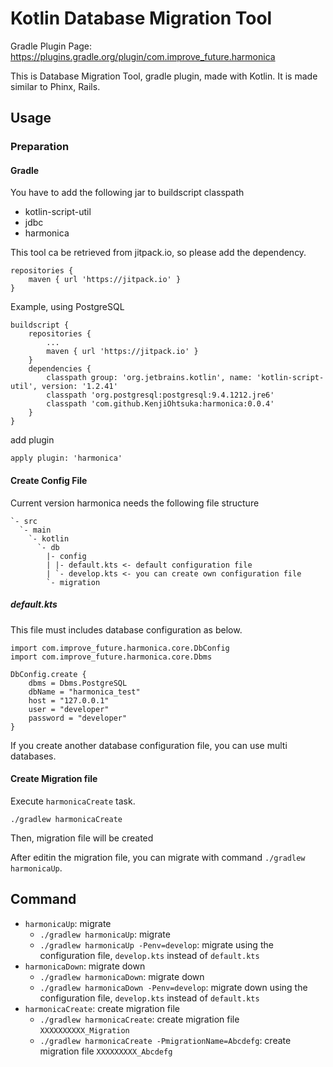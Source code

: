 # Kotlin Database Migration Tool

Gradle Plugin Page: https://plugins.gradle.org/plugin/com.improve_future.harmonica

This is Database Migration Tool, gradle plugin, made with Kotlin.
It is made similar to Phinx, Rails.

## Usage

### Preparation

#### Gradle

You have to add the following jar to buildscript classpath

* kotlin-script-util
* jdbc
* harmonica

This tool ca be retrieved from jitpack.io, so please add the dependency.

```
repositories {
    maven { url 'https://jitpack.io' }
}
```


Example, using PostgreSQL

```
buildscript {
    repositories {
        ...
        maven { url 'https://jitpack.io' }
    }
    dependencies {
        classpath group: 'org.jetbrains.kotlin', name: 'kotlin-script-util', version: '1.2.41'
        classpath 'org.postgresql:postgresql:9.4.1212.jre6'
        classpath 'com.github.KenjiOhtsuka:harmonica:0.0.4'
    }
}
```

add plugin

```
apply plugin: 'harmonica'
```

#### Create Config File

Current version harmonica needs the following file structure

```
`- src
  `- main
    `- kotlin
      `- db
        |- config
        | |- default.kts <- default configuration file
        | `- develop.kts <- you can create own configuration file
        `- migration
```

##### default.kts

This file must includes database configuration as below.

```
import com.improve_future.harmonica.core.DbConfig
import com.improve_future.harmonica.core.Dbms

DbConfig.create {
    dbms = Dbms.PostgreSQL
    dbName = "harmonica_test"
    host = "127.0.0.1"
    user = "developer"
    password = "developer"
}
```

If you create another database configuration file, you can use multi databases.

#### Create Migration file

Execute `harmonicaCreate` task.

```
./gradlew harmonicaCreate
```

Then, migration file will be created

After editin the migration file, you can migrate with command `./gradlew harmonicaUp`.

## Command

* `harmonicaUp`: migrate
    * `./gradlew harmonicaUp`: migrate
    * `./gradlew harmonicaUp -Penv=develop`: migrate using the configuration file, `develop.kts` instead of `default.kts`
* `harmonicaDown`: migrate down
    * `./gradlew harmonicaDown`: migrate down
    * `./gradlew harmonicaDown -Penv=develop`: migrate down using the configuration file, `develop.kts` instead of `default.kts`
* `harmonicaCreate`: create migration file
    * `./gradlew harmonicaCreate`: create migration file `XXXXXXXXXX_Migration`
    * `./gradlew harmonicaCreate -PmigrationName=Abcdefg`: create migration file `XXXXXXXXX_Abcdefg`

